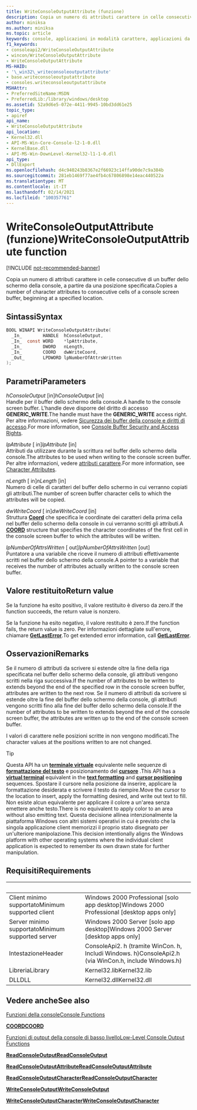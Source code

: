 ```yaml
---
title: WriteConsoleOutputAttribute (funzione)
description: Copia un numero di attributi carattere in celle consecutive di un buffer dello schermo della console, a partire da una posizione specificata.
author: miniksa
ms.author: miniksa
ms.topic: article
keywords: console, applicazioni in modalità carattere, applicazioni da riga di comando, applicazioni di terminale, api della console
f1_keywords:
- consoleapi2/WriteConsoleOutputAttribute
- wincon/WriteConsoleOutputAttribute
- WriteConsoleOutputAttribute
MS-HAID:
- '\_win32\_writeconsoleoutputattribute'
- base.writeconsoleoutputattribute
- consoles.writeconsoleoutputattribute
MSHAttr:
- PreferredSiteName:MSDN
- PreferredLib:/library/windows/desktop
ms.assetid: 52a9d6e5-072e-4411-9945-10bd3dd61e25
topic_type:
- apiref
api_name:
- WriteConsoleOutputAttribute
api_location:
- Kernel32.dll
- API-MS-Win-Core-Console-l2-1-0.dll
- KernelBase.dll
- API-MS-Win-DownLevel-Kernel32-l1-1-0.dll
api_type:
- DllExport
ms.openlocfilehash: d4c940243b8367e2f66923c14ffa90de7c9a384b
ms.sourcegitcommit: 281eb1469f77ae4fb4c67806898e14eac440522a
ms.translationtype: MT
ms.contentlocale: it-IT
ms.lasthandoff: 02/14/2021
ms.locfileid: "100357761"
---
```

# <a name="writeconsoleoutputattribute-function"></a><span data-ttu-id="12e73-104">WriteConsoleOutputAttribute (funzione)</span><span class="sxs-lookup"><span data-stu-id="12e73-104">WriteConsoleOutputAttribute function</span></span>

[!INCLUDE [not-recommended-banner](./includes/not-recommended-banner.md)]

<span data-ttu-id="12e73-105">Copia un numero di attributi carattere in celle consecutive di un buffer dello schermo della console, a partire da una posizione specificata.</span><span class="sxs-lookup"><span data-stu-id="12e73-105">Copies a number of character attributes to consecutive cells of a console screen buffer, beginning at a specified location.</span></span>

## <a name="syntax"></a><span data-ttu-id="12e73-106">Sintassi</span><span class="sxs-lookup"><span data-stu-id="12e73-106">Syntax</span></span>

```C
BOOL WINAPI WriteConsoleOutputAttribute(
  _In_        HANDLE  hConsoleOutput,
  _In_  const WORD    *lpAttribute,
  _In_        DWORD   nLength,
  _In_        COORD   dwWriteCoord,
  _Out_       LPDWORD lpNumberOfAttrsWritten
);
```

## <a name="parameters"></a><span data-ttu-id="12e73-107">Parametri</span><span class="sxs-lookup"><span data-stu-id="12e73-107">Parameters</span></span>

<span data-ttu-id="12e73-108">*hConsoleOutput* \[in\]</span><span class="sxs-lookup"><span data-stu-id="12e73-108">*hConsoleOutput* \[in\]</span></span>  
<span data-ttu-id="12e73-109">Handle per il buffer dello schermo della console.</span><span class="sxs-lookup"><span data-stu-id="12e73-109">A handle to the console screen buffer.</span></span> <span data-ttu-id="12e73-110">L'handle deve disporre del diritto di accesso **GENERIC\_WRITE**.</span><span class="sxs-lookup"><span data-stu-id="12e73-110">The handle must have the **GENERIC\_WRITE** access right.</span></span> <span data-ttu-id="12e73-111">Per altre informazioni, vedere [Sicurezza dei buffer della console e diritti di accesso](console-buffer-security-and-access-rights.md).</span><span class="sxs-lookup"><span data-stu-id="12e73-111">For more information, see [Console Buffer Security and Access Rights](console-buffer-security-and-access-rights.md).</span></span>

<span data-ttu-id="12e73-112">*lpAttribute* \[ in\]</span><span class="sxs-lookup"><span data-stu-id="12e73-112">*lpAttribute* \[in\]</span></span>  
<span data-ttu-id="12e73-113">Attributi da utilizzare durante la scrittura nel buffer dello schermo della console.</span><span class="sxs-lookup"><span data-stu-id="12e73-113">The attributes to be used when writing to the console screen buffer.</span></span> <span data-ttu-id="12e73-114">Per altre informazioni, vedere [attributi carattere](console-screen-buffers.md#character-attributes).</span><span class="sxs-lookup"><span data-stu-id="12e73-114">For more information, see [Character Attributes](console-screen-buffers.md#character-attributes).</span></span>

<span data-ttu-id="12e73-115">*nLength* \[ in\]</span><span class="sxs-lookup"><span data-stu-id="12e73-115">*nLength* \[in\]</span></span>  
<span data-ttu-id="12e73-116">Numero di celle di caratteri del buffer dello schermo in cui verranno copiati gli attributi.</span><span class="sxs-lookup"><span data-stu-id="12e73-116">The number of screen buffer character cells to which the attributes will be copied.</span></span>

<span data-ttu-id="12e73-117">*dwWriteCoord* \[ in\]</span><span class="sxs-lookup"><span data-stu-id="12e73-117">*dwWriteCoord* \[in\]</span></span>  
<span data-ttu-id="12e73-118">Struttura [**Coord**](coord-str.md) che specifica le coordinate dei caratteri della prima cella nel buffer dello schermo della console in cui verranno scritti gli attributi.</span><span class="sxs-lookup"><span data-stu-id="12e73-118">A [**COORD**](coord-str.md) structure that specifies the character coordinates of the first cell in the console screen buffer to which the attributes will be written.</span></span>

<span data-ttu-id="12e73-119">*lpNumberOfAttrsWritten* \[ out\]</span><span class="sxs-lookup"><span data-stu-id="12e73-119">*lpNumberOfAttrsWritten* \[out\]</span></span>  
<span data-ttu-id="12e73-120">Puntatore a una variabile che riceve il numero di attributi effettivamente scritti nel buffer dello schermo della console.</span><span class="sxs-lookup"><span data-stu-id="12e73-120">A pointer to a variable that receives the number of attributes actually written to the console screen buffer.</span></span>

## <a name="return-value"></a><span data-ttu-id="12e73-121">Valore restituito</span><span class="sxs-lookup"><span data-stu-id="12e73-121">Return value</span></span>

<span data-ttu-id="12e73-122">Se la funzione ha esito positivo, il valore restituito è diverso da zero.</span><span class="sxs-lookup"><span data-stu-id="12e73-122">If the function succeeds, the return value is nonzero.</span></span>

<span data-ttu-id="12e73-123">Se la funzione ha esito negativo, il valore restituito è zero.</span><span class="sxs-lookup"><span data-stu-id="12e73-123">If the function fails, the return value is zero.</span></span> <span data-ttu-id="12e73-124">Per informazioni dettagliate sull'errore, chiamare [**GetLastError**](/windows/win32/api/errhandlingapi/nf-errhandlingapi-getlasterror).</span><span class="sxs-lookup"><span data-stu-id="12e73-124">To get extended error information, call [**GetLastError**](/windows/win32/api/errhandlingapi/nf-errhandlingapi-getlasterror).</span></span>

## <a name="remarks"></a><span data-ttu-id="12e73-125">Osservazioni</span><span class="sxs-lookup"><span data-stu-id="12e73-125">Remarks</span></span>

<span data-ttu-id="12e73-126">Se il numero di attributi da scrivere si estende oltre la fine della riga specificata nel buffer dello schermo della console, gli attributi vengono scritti nella riga successiva.</span><span class="sxs-lookup"><span data-stu-id="12e73-126">If the number of attributes to be written to extends beyond the end of the specified row in the console screen buffer, attributes are written to the next row.</span></span> <span data-ttu-id="12e73-127">Se il numero di attributi da scrivere si estende oltre la fine del buffer dello schermo della console, gli attributi vengono scritti fino alla fine del buffer dello schermo della console.</span><span class="sxs-lookup"><span data-stu-id="12e73-127">If the number of attributes to be written to extends beyond the end of the console screen buffer, the attributes are written up to the end of the console screen buffer.</span></span>

<span data-ttu-id="12e73-128">I valori di carattere nelle posizioni scritte in non vengono modificati.</span><span class="sxs-lookup"><span data-stu-id="12e73-128">The character values at the positions written to are not changed.</span></span>

> [!TIP]
> <span data-ttu-id="12e73-129">Questa API ha un **[terminale virtuale](console-virtual-terminal-sequences.md)** equivalente nelle sequenze di **[formattazione del testo](console-virtual-terminal-sequences.md#text-formatting)** e posizionamento del **[cursore](console-virtual-terminal-sequences.md#cursor-positioning)** .</span><span class="sxs-lookup"><span data-stu-id="12e73-129">This API has a **[virtual terminal](console-virtual-terminal-sequences.md)** equivalent in the **[text formatting](console-virtual-terminal-sequences.md#text-formatting)** and **[cursor positioning](console-virtual-terminal-sequences.md#cursor-positioning)** sequences.</span></span> <span data-ttu-id="12e73-130">Spostare il cursore nella posizione da inserire, applicare la formattazione desiderata e scrivere il testo da riempire.</span><span class="sxs-lookup"><span data-stu-id="12e73-130">Move the cursor to the location to insert, apply the formatting desired, and write out text to fill.</span></span> <span data-ttu-id="12e73-131">Non esiste alcun equivalente per applicare il colore a un'area senza emettere anche testo.</span><span class="sxs-lookup"><span data-stu-id="12e73-131">There is no equivalent to apply color to an area without also emitting text.</span></span> <span data-ttu-id="12e73-132">Questa decisione allinea intenzionalmente la piattaforma Windows con altri sistemi operativi in cui è previsto che la singola applicazione client memorizzi il proprio stato disegnato per un'ulteriore manipolazione.</span><span class="sxs-lookup"><span data-stu-id="12e73-132">This decision intentionally aligns the Windows platform with other operating systems where the individual client application is expected to remember its own drawn state for further manipulation.</span></span>

## <a name="requirements"></a><span data-ttu-id="12e73-133">Requisiti</span><span class="sxs-lookup"><span data-stu-id="12e73-133">Requirements</span></span>

| &nbsp; | &nbsp; |
|-|-|
| <span data-ttu-id="12e73-134">Client minimo supportato</span><span class="sxs-lookup"><span data-stu-id="12e73-134">Minimum supported client</span></span> | <span data-ttu-id="12e73-135">Windows 2000 Professional \[solo app desktop\]</span><span class="sxs-lookup"><span data-stu-id="12e73-135">Windows 2000 Professional \[desktop apps only\]</span></span> |
| <span data-ttu-id="12e73-136">Server minimo supportato</span><span class="sxs-lookup"><span data-stu-id="12e73-136">Minimum supported server</span></span> | <span data-ttu-id="12e73-137">Windows 2000 Server \[solo app desktop\]</span><span class="sxs-lookup"><span data-stu-id="12e73-137">Windows 2000 Server \[desktop apps only\]</span></span> |
| <span data-ttu-id="12e73-138">Intestazione</span><span class="sxs-lookup"><span data-stu-id="12e73-138">Header</span></span> | <span data-ttu-id="12e73-139">ConsoleApi2. h (tramite WinCon. h, Includi Windows. h)</span><span class="sxs-lookup"><span data-stu-id="12e73-139">ConsoleApi2.h (via WinCon.h, include Windows.h)</span></span> |
| <span data-ttu-id="12e73-140">Libreria</span><span class="sxs-lookup"><span data-stu-id="12e73-140">Library</span></span> | <span data-ttu-id="12e73-141">Kernel32.lib</span><span class="sxs-lookup"><span data-stu-id="12e73-141">Kernel32.lib</span></span> |
| <span data-ttu-id="12e73-142">DLL</span><span class="sxs-lookup"><span data-stu-id="12e73-142">DLL</span></span> | <span data-ttu-id="12e73-143">Kernel32.dll</span><span class="sxs-lookup"><span data-stu-id="12e73-143">Kernel32.dll</span></span> |

## <a name="see-also"></a><span data-ttu-id="12e73-144">Vedere anche</span><span class="sxs-lookup"><span data-stu-id="12e73-144">See also</span></span>

[<span data-ttu-id="12e73-145">Funzioni della console</span><span class="sxs-lookup"><span data-stu-id="12e73-145">Console Functions</span></span>](console-functions.md)

[<span data-ttu-id="12e73-146">**COORD**</span><span class="sxs-lookup"><span data-stu-id="12e73-146">**COORD**</span></span>](coord-str.md)

[<span data-ttu-id="12e73-147">Funzioni di output della console di basso livello</span><span class="sxs-lookup"><span data-stu-id="12e73-147">Low-Level Console Output Functions</span></span>](low-level-console-output-functions.md)

[<span data-ttu-id="12e73-148">**ReadConsoleOutput**</span><span class="sxs-lookup"><span data-stu-id="12e73-148">**ReadConsoleOutput**</span></span>](readconsoleoutput.md)

[<span data-ttu-id="12e73-149">**ReadConsoleOutputAttribute**</span><span class="sxs-lookup"><span data-stu-id="12e73-149">**ReadConsoleOutputAttribute**</span></span>](readconsoleoutputattribute.md)

[<span data-ttu-id="12e73-150">**ReadConsoleOutputCharacter**</span><span class="sxs-lookup"><span data-stu-id="12e73-150">**ReadConsoleOutputCharacter**</span></span>](readconsoleoutputcharacter.md)

[<span data-ttu-id="12e73-151">**WriteConsoleOutput**</span><span class="sxs-lookup"><span data-stu-id="12e73-151">**WriteConsoleOutput**</span></span>](writeconsoleoutput.md)

[<span data-ttu-id="12e73-152">**WriteConsoleOutputCharacter**</span><span class="sxs-lookup"><span data-stu-id="12e73-152">**WriteConsoleOutputCharacter**</span></span>](writeconsoleoutputcharacter.md)